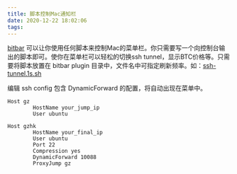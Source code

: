 ```yaml
---
title: 脚本控制Mac通知栏
date: 2020-12-22 18:02:06
tags:
---
```


[bitbar](https://github.com/matryer/bitbar) 可以让你使用任何脚本来控制Mac的菜单栏。你只需要写一个向控制台输出的脚本即可。使你在菜单栏可以轻松的切换ssh tunnel，显示BTC价格等。只需要将脚本放置在 bitbar plugin 目录中，文件名中可指定刷新频率。如：[ssh-tunnel.1s.sh](https://github.com/matryer/bitbar-plugins/blob/master/Network/ssh-tunnel.1s.sh)

编辑 ssh config 包含 DynamicForward 的配置，将自动出现在菜单中。

```
Host gz
        HostName your_jump_ip
        User ubuntu

Host gzhk
        HostName your_final_ip
        User ubuntu
        Port 22
        Compression yes
        DynamicForward 10088
        ProxyJump gz
```

